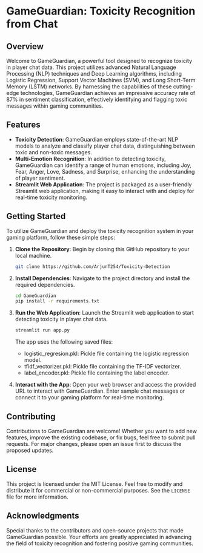 # GameGuardian: Toxicity Recognition from Chat

## Overview

Welcome to GameGuardian, a powerful tool designed to recognize toxicity in player chat data. This project utilizes advanced Natural Language Processing (NLP) techniques and Deep Learning algorithms, including Logistic Regression, Support Vector Machines (SVM), and Long Short-Term Memory (LSTM) networks. By harnessing the capabilities of these cutting-edge technologies, GameGuardian achieves an impressive accuracy rate of 87% in sentiment classification, effectively identifying and flagging toxic messages within gaming communities.

## Features

- **Toxicity Detection**: GameGuardian employs state-of-the-art NLP models to analyze and classify player chat data, distinguishing between toxic and non-toxic messages.
- **Multi-Emotion Recognition**: In addition to detecting toxicity, GameGuardian can identify a range of human emotions, including Joy, Fear, Anger, Love, Sadness, and Surprise, enhancing the understanding of player sentiment.
- **Streamlit Web Application**: The project is packaged as a user-friendly Streamlit web application, making it easy to interact with and deploy for real-time toxicity monitoring.

## Getting Started

To utilize GameGuardian and deploy the toxicity recognition system in your gaming platform, follow these simple steps:

1. **Clone the Repository**: Begin by cloning this GitHub repository to your local machine.

    ```bash
    git clone https://github.com/ArjunT254/Toxicity-Detection
    ```

2. **Install Dependencies**: Navigate to the project directory and install the required dependencies.

    ```bash
    cd GameGuardian
    pip install -r requirements.txt
    ```

3. **Run the Web Application**: Launch the Streamlit web application to start detecting toxicity in player chat data.

    ```bash
    streamlit run app.py
    ```
    
    The app uses the following saved files:
    *    logistic_regresion.pkl: Pickle file containing the logistic regression model.
    *    tfidf_vectorizer.pkl: Pickle file containing the TF-IDF vectorizer.
    *    label_encoder.pkl: Pickle file containing the label encoder.

4. **Interact with the App**: Open your web browser and access the provided URL to interact with GameGuardian. Enter sample chat messages or connect it to your gaming platform for real-time monitoring.

## Contributing

Contributions to GameGuardian are welcome! Whether you want to add new features, improve the existing codebase, or fix bugs, feel free to submit pull requests. For major changes, please open an issue first to discuss the proposed updates.

## License

This project is licensed under the MIT License. Feel free to modify and distribute it for commercial or non-commercial purposes. See the `LICENSE` file for more information.

## Acknowledgments

Special thanks to the contributors and open-source projects that made GameGuardian possible. Your efforts are greatly appreciated in advancing the field of toxicity recognition and fostering positive gaming communities.
